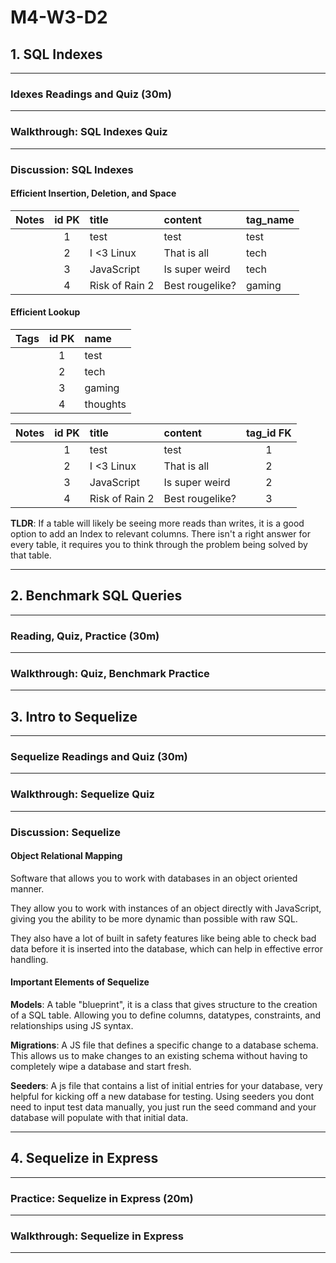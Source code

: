 # M4-W3-D2

## 1. SQL Indexes

---

### Idexes Readings and Quiz (30m)

---

### Walkthrough: SQL Indexes Quiz

---

### Discussion: SQL Indexes

#### Efficient Insertion, Deletion, and Space

| Notes | id PK | title          | content         | tag_name |
| :---: | :---: | :------------- | :-------------- | :------- |
|       |   1   | test           | test            | test     |
|       |   2   | I <3 Linux     | That is all     | tech     |
|       |   3   | JavaScript     | Is super weird  | tech     |
|       |   4   | Risk of Rain 2 | Best rougelike? | gaming   |

#### Efficient Lookup

| Tags | id PK | name     |
| :--: | :---: | :------- |
|      |   1   | test     |
|      |   2   | tech     |
|      |   3   | gaming   |
|      |   4   | thoughts |

| Notes | id PK | title          | content         | tag_id FK |
| :---: | :---: | :------------- | :-------------- | :-------: |
|       |   1   | test           | test            |     1     |
|       |   2   | I <3 Linux     | That is all     |     2     |
|       |   3   | JavaScript     | Is super weird  |     2     |
|       |   4   | Risk of Rain 2 | Best rougelike? |     3     |

**TLDR**: If a table will likely be seeing more reads than writes, it is a good
option to add an Index to relevant columns. There isn't a right answer for every
table, it requires you to think through the problem being solved by that table.

---

## 2. Benchmark SQL Queries

---

### Reading, Quiz, Practice (30m)

---

### Walkthrough: Quiz, Benchmark Practice

---

## 3. Intro to Sequelize

---

### Sequelize Readings and Quiz (30m)

---

### Walkthrough: Sequelize Quiz

---

### Discussion: Sequelize

#### Object Relational Mapping

Software that allows you to work with databases in an object oriented manner.

They allow you to work with instances of an object directly with JavaScript,
giving you the ability to be more dynamic than possible with raw SQL.

They also have a lot of built in safety features like being able to check bad data before
it is inserted into the database, which can help in effective error handling.

#### Important Elements of Sequelize

**Models**: A table "blueprint", it is a class that gives structure to the
creation of a SQL table. Allowing you to define columns, datatypes, constraints,
and relationships using JS syntax.

**Migrations**: A JS file that defines a specific change to a database schema.
This allows us to make changes to an existing schema without having to
completely wipe a database and start fresh.

**Seeders**: A js file that contains a list of initial entries for your
database, very helpful for kicking off a new database for testing. Using seeders
you dont need to input test data manually, you just run the seed command and
your database will populate with that initial data.

---

## 4. Sequelize in Express

---

### Practice: Sequelize in Express (20m)

---

### Walkthrough: Sequelize in Express

---
